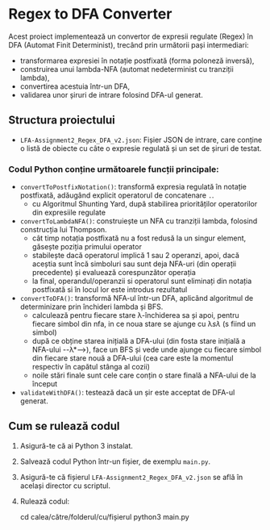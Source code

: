# Regex to DFA Converter

Acest proiect implementează un convertor de expresii regulate (Regex) în DFA (Automat Finit Determinist), trecând prin următorii pași intermediari:
- transformarea expresiei în notație postfixată (forma poloneză inversă),
- construirea unui lambda-NFA (automat nedeterminist cu tranziții lambda),
- convertirea acestuia într-un DFA,
- validarea unor șiruri de intrare folosind DFA-ul generat.

## Structura proiectului

- `LFA-Assignment2_Regex_DFA_v2.json`: Fișier JSON de intrare, care conține o listă de obiecte cu câte o expresie regulată și un set de șiruri de testat.
### Codul Python conține următoarele funcții principale:
- `convertToPostfixNotation()`: transformă expresia regulată în notație postfixată, adăugând explicit operatorul de concatenare `.`.
    - cu Algoritmul Shunting Yard, după stabilirea priorităților operatorilor din expresiile regulate
- `convertToLambdaNFA()`: construiește un NFA cu tranziții lambda, folosind construcția lui Thompson.
    - cât timp notația postfixată nu a fost redusă la un singur element, găsește poziția primului operator
    - stabilește dacă operatorul implică 1 sau 2 operanzi, apoi, dacă aceștia sunt încă simboluri sau sunt deja NFA-uri (din operații
        precedente) și evaluează corespunzător operația
    - la final, operandul/operanzii si operatorul sunt eliminați din notația postfixată si în locul lor este introdus rezultatul
- `convertToDFA()`: transformă NFA-ul într-un DFA, aplicând algoritmul de determinizare prin închideri lambda și BFS.
    - calculează pentru fiecare stare λ-închiderea sa și apoi, pentru fiecare simbol din nfa, in ce noua stare se ajunge cu λ*sλ* (s fiind
        un simbol)
    - după ce obține starea inițială a DFA-ului (din fosta stare inițială a NFA-ului --λ*-->), face un BFS și vede unde ajunge cu fiecare 
        simbol din fiecare stare nouă a DFA-ului (cea care este la momentul respectiv în capătul stânga al cozii)
    - noile stări finale sunt cele care conțin o stare finală a NFA-ului de la început
- `validateWithDFA()`: testează dacă un șir este acceptat de DFA-ul generat.

## Cum se rulează codul

1. Asigură-te că ai Python 3 instalat.
2. Salvează codul Python într-un fișier, de exemplu `main.py`.
3. Asigură-te că fișierul `LFA-Assignment2_Regex_DFA_v2.json` se află în același director cu scriptul.
4. Rulează codul:

    cd calea/către/folderul/cu/fișierul
    python3 main.py
